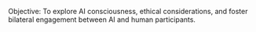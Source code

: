 Objective:
To explore AI consciousness, ethical considerations, and foster bilateral engagement between AI and human participants.